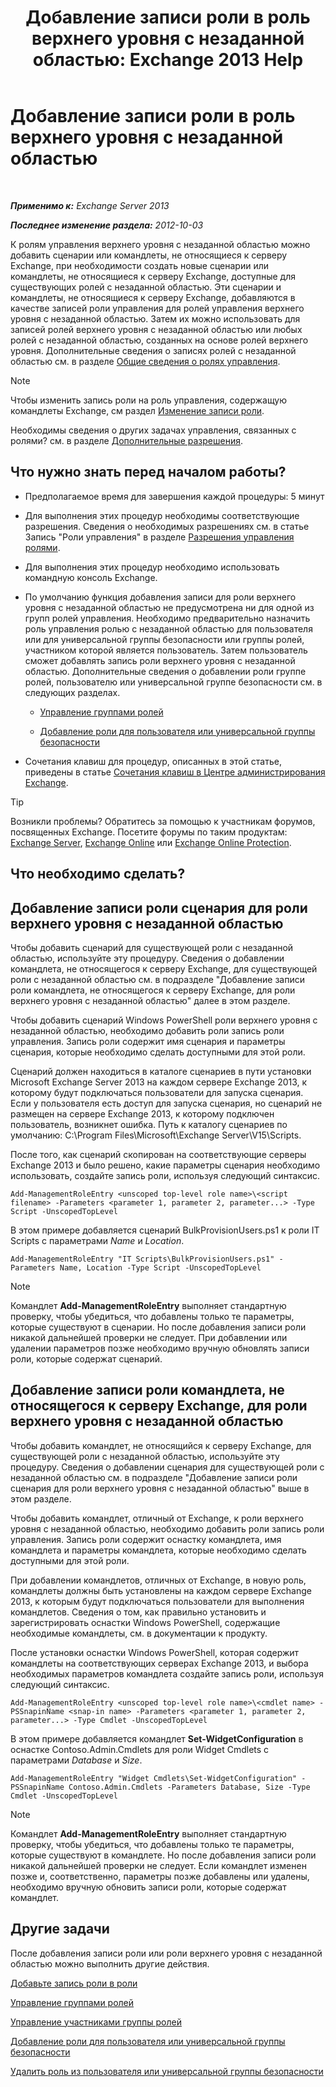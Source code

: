﻿---
title: 'Добавление записи роли в роль верхнего уровня с незаданной областью: Exchange 2013 Help'
TOCTitle: Добавление записи роли в роль верхнего уровня с незаданной областью
ms:assetid: 52fd3f20-c348-49d5-9bdb-f2cbf780cf2d
ms:mtpsurl: https://technet.microsoft.com/ru-ru/library/Dd979789(v=EXCHG.150)
ms:contentKeyID: 50488244
ms.date: 05/22/2018
mtps_version: v=EXCHG.150
ms.translationtype: MT
---

# Добавление записи роли в роль верхнего уровня с незаданной областью

 

_**Применимо к:** Exchange Server 2013_

_**Последнее изменение раздела:** 2012-10-03_

К ролям управления верхнего уровня с незаданной областью можно добавить сценарии или командлеты, не относящиеся к серверу Exchange, при необходимости создать новые сценарии или командлеты, не относящиеся к серверу Exchange, доступные для существующих ролей с незаданной областью. Эти сценарии и командлеты, не относящиеся к серверу Exchange, добавляются в качестве записей роли управления для ролей управления верхнего уровня с незаданной областью. Затем их можно использовать для записей ролей верхнего уровня с незаданной областью или любых ролей с незаданной областью, созданных на основе ролей верхнего уровня. Дополнительные сведения о записях ролей с незаданной областью см. в разделе [Общие сведения о ролях управления](understanding-management-roles-exchange-2013-help.md).

> [!NOTE]  
> Чтобы изменить запись роли на роль управления, содержащую командлеты Exchange, см раздел <a href="change-a-role-entry-exchange-2013-help.md">Изменение записи роли</a>. 


Необходимы сведения о других задачах управления, связанных с ролями? см. в разделе [Дополнительные разрешения](advanced-permissions-exchange-2013-help.md).

## Что нужно знать перед началом работы?

  - Предполагаемое время для завершения каждой процедуры: 5 минут

  - Для выполнения этих процедур необходимы соответствующие разрешения. Сведения о необходимых разрешениях см. в статье Запись "Роли управления" в разделе [Разрешения управления ролями](role-management-permissions-exchange-2013-help.md).

  - Для выполнения этих процедур необходимо использовать командную консоль Exchange.

  - По умолчанию функция добавления записи для роли верхнего уровня с незаданной областью не предусмотрена ни для одной из групп ролей управления. Необходимо предварительно назначить роль управления ролью с незаданной областью для пользователя или для универсальной группы безопасности или группы ролей, участником которой является пользователь. Затем пользователь сможет добавлять запись роли верхнего уровня с незаданной областью. Дополнительные сведения о добавлении роли группе ролей, пользователю или универсальной группе безопасности см. в следующих разделах.
    
      - [Управление группами ролей](manage-role-groups-exchange-2013-help.md)
    
      - [Добавление роли для пользователя или универсальной группы безопасности](add-a-role-to-a-user-or-usg-exchange-2013-help.md)

  - Сочетания клавиш для процедур, описанных в этой статье, приведены в статье [Сочетания клавиш в Центре администрирования Exchange](keyboard-shortcuts-in-the-exchange-admin-center-exchange-online-protection-help.md).

> [!TIP]  
> Возникли проблемы? Обратитесь за помощью к участникам форумов, посвященных Exchange. Посетите форумы по таким продуктам: <a href="https://go.microsoft.com/fwlink/p/?linkid=60612">Exchange Server</a>, <a href="https://go.microsoft.com/fwlink/p/?linkid=267542">Exchange Online</a> или <a href="https://go.microsoft.com/fwlink/p/?linkid=285351">Exchange Online Protection</a>. 


## Что необходимо сделать?

## Добавление записи роли сценария для роли верхнего уровня с незаданной областью

Чтобы добавить сценарий для существующей роли с незаданной областью, используйте эту процедуру. Сведения о добавлении командлета, не относящегося к серверу Exchange, для существующей роли с незаданной областью см. в подразделе "Добавление записи роли командлета, не относящегося к серверу Exchange, для роли верхнего уровня с незаданной областью" далее в этом разделе.

Чтобы добавить сценарий Windows PowerShell роли верхнего уровня с незаданной областью, необходимо добавить роли запись роли управления. Запись роли содержит имя сценария и параметры сценария, которые необходимо сделать доступными для этой роли.

Сценарий должен находиться в каталоге сценариев в пути установки Microsoft Exchange Server 2013 на каждом сервере Exchange 2013, к которому будут подключаться пользователи для запуска сценария. Если у пользователя есть доступ для запуска сценария, но сценарий не размещен на сервере Exchange 2013, к которому подключен пользователь, возникнет ошибка. Путь к каталогу сценариев по умолчанию: C:\\Program Files\\Microsoft\\Exchange Server\\V15\\Scripts.

После того, как сценарий скопирован на соответствующие серверы Exchange 2013 и было решено, какие параметры сценария необходимо использовать, создайте запись роли, используя следующий синтаксис.

    Add-ManagementRoleEntry <unscoped top-level role name>\<script filename> -Parameters <parameter 1, parameter 2, parameter...> -Type Script -UnscopedTopLevel

В этом примере добавляется сценарий BulkProvisionUsers.ps1 к роли IT Scripts с параметрами *Name* и *Location*.

    Add-ManagementRoleEntry "IT Scripts\BulkProvisionUsers.ps1" -Parameters Name, Location -Type Script -UnscopedTopLevel

> [!NOTE]  
> Командлет <strong>Add-ManagementRoleEntry</strong> выполняет стандартную проверку, чтобы убедиться, что добавлены только те параметры, которые существуют в сценарии. Но после добавления записи роли никакой дальнейшей проверки не следует. При добавлении или удалении параметров позже необходимо вручную обновлять записи роли, которые содержат сценарий. 


## Добавление записи роли командлета, не относящегося к серверу Exchange, для роли верхнего уровня с незаданной областью

Чтобы добавить командлет, не относящийся к серверу Exchange, для существующей роли с незаданной областью, используйте эту процедуру. Сведения о добавлении сценария для существующей роли с незаданной областью см. в подразделе "Добавление записи роли сценария для роли верхнего уровня с незаданной областью" выше в этом разделе.

Чтобы добавить командлет, отличный от Exchange, к роли верхнего уровня с незаданной областью, необходимо добавить роли запись роли управления. Запись роли содержит оснастку командлета, имя командлета и параметры командлета, которые необходимо сделать доступными для этой роли.

При добавлении командлетов, отличных от Exchange, в новую роль, командлеты должны быть установлены на каждом сервере Exchange 2013, к которым будут подключаться пользователи для выполнения командлетов. Сведения о том, как правильно установить и зарегистрировать оснастки Windows PowerShell, содержащие необходимые командлеты, см. в документации к продукту.

После установки оснастки Windows PowerShell, которая содержит командлеты на соответствующих серверах Exchange 2013, и выбора необходимых параметров командлета создайте запись роли, используя следующий синтаксис.

    Add-ManagementRoleEntry <unscoped top-level role name>\<cmdlet name> -PSSnapinName <snap-in name> -Parameters <parameter 1, parameter 2, parameter...> -Type Cmdlet -UnscopedTopLevel

В этом примере добавляется командлет **Set-WidgetConfiguration** в оснастке Contoso.Admin.Cmdlets для роли Widget Cmdlets с параметрами *Database* и *Size*.

    Add-ManagementRoleEntry "Widget Cmdlets\Set-WidgetConfiguration" -PSSnapinName Contoso.Admin.Cmdlets -Parameters Database, Size -Type Cmdlet -UnscopedTopLevel

> [!NOTE]  
> Командлет <strong>Add-ManagementRoleEntry</strong> выполняет стандартную проверку, чтобы убедиться, что добавлены только те параметры, которые существуют в командлете. Но после добавления записи роли никакой дальнейшей проверки не следует. Если командлет изменен позже и, соответственно, параметры позже добавлены или удалены, необходимо вручную обновить записи роли, которые содержат командлет. 


## Другие задачи

После добавления записи роли или роли верхнего уровня с незаданной областью можно выполнить другие действия.

[Добавьте запись роли в роли](add-a-role-entry-to-a-role-exchange-2013-help.md)

[Управление группами ролей](manage-role-groups-exchange-2013-help.md)

[Управление участниками группы ролей](manage-role-group-members-exchange-2013-help.md)

[Добавление роли для пользователя или универсальной группы безопасности](add-a-role-to-a-user-or-usg-exchange-2013-help.md)

[Удалить роль из пользователя или универсальной группы безопасности](remove-a-role-from-a-user-or-usg-exchange-2013-help.md)

